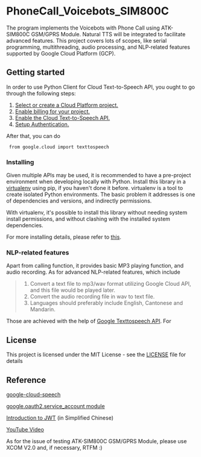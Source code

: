 # PhoneCall_Voicebots_SIM800C

The program implements the Voicebots with Phone Call using ATK-SIM800C GSM/GPRS Module. Natural TTS will be integrated to facilitate advanced features. This project covers lots of scopes, like serial programming, multithreading, audio processing, and NLP-related features supported by Google Cloud Platform (GCP).

## Getting started
In order to use Python Client for Cloud Text-to-Speech API, you ought to go through the following steps:

1. [Select or create a Cloud Platform project.](https://console.cloud.google.com/project)
2. [Enable billing for your project.](https://cloud.google.com/billing/docs/how-to/)
3. [Enable the Cloud Text-to-Speech API.](https://cloud.google.com/texttospeech)
4. [Setup Authentication.](https://googleapis.dev/python/google-api-core/latest/auth.html)

After that, you can do

<pre><code> from google.cloud import texttospeech
</code></pre>

### Installing

Given multiple APIs may be used, it is recommended to have a pre-project environment when developing locally with Python. Install this library in a [virtualenv](https://virtualenv.pypa.io/en/latest/) using pip, if you haven't done it before. virtualenv is a tool to create isolated Python environments. The basic problem it addresses is one of dependencies and versions, and indirectly permissions.

With virtualenv, it's possible to install this library without needing system install permissions, and without clashing with the installed system dependencies.

For more installing details, please refer to [this](https://github.com/googleapis/python-texttospeech).

### NLP-related features

Apart from calling function, it provides basic MP3 playing function, and audio recording. As for advanced NLP-related features, which include

> 1. Convert a text file to mp3/wav format utilizing Google Cloud API, and this file would be played later.
> 2. Convert the audio recording file in wav to text file.
> 3. Languages should preferably include English, Cantonese and Mandarin. 

Those are achieved with the help of [Google Texttospeech API](https://cloud.google.com/text-to-speech). For 


## License

This project is licensed under the MIT License - see the [LICENSE](LICENSE) file for details

## Reference
[google-cloud-speech](https://pypi.org/project/google-cloud-speech/)

[google.oauth2.service_account module](https://google-auth.readthedocs.io/en/master/reference/google.oauth2.service_account.html)

[Introduction to JWT](https://baobao555.tech/archives/40) (in Simplified Chinese)

[YouTube Video](https://www.youtube.com/watch?v=ZXnPMzmrmIY)

As for the issue of testing ATK-SIM800C GSM/GPRS Module, please use XCOM V2.0 and, if necessary, RTFM :)
